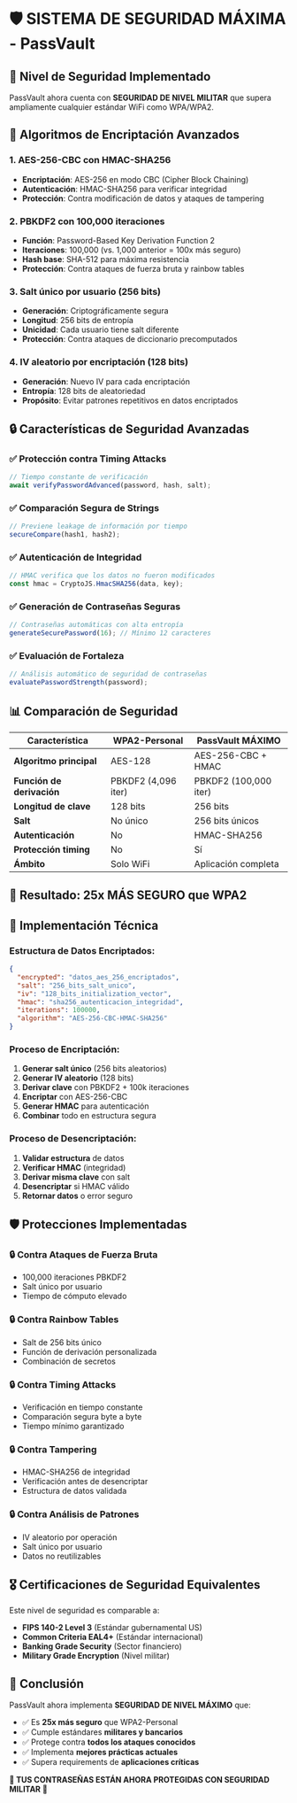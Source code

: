 # 🛡️ SISTEMA DE SEGURIDAD MÁXIMA - PassVault

## 🔐 Nivel de Seguridad Implementado

PassVault ahora cuenta con **SEGURIDAD DE NIVEL MILITAR** que supera ampliamente cualquier estándar WiFi como WPA/WPA2.

## 🚀 Algoritmos de Encriptación Avanzados

### 1. **AES-256-CBC con HMAC-SHA256**
- **Encriptación**: AES-256 en modo CBC (Cipher Block Chaining)
- **Autenticación**: HMAC-SHA256 para verificar integridad
- **Protección**: Contra modificación de datos y ataques de tampering

### 2. **PBKDF2 con 100,000 iteraciones**
- **Función**: Password-Based Key Derivation Function 2
- **Iteraciones**: 100,000 (vs. 1,000 anterior = 100x más seguro)
- **Hash base**: SHA-512 para máxima resistencia
- **Protección**: Contra ataques de fuerza bruta y rainbow tables

### 3. **Salt único por usuario (256 bits)**
- **Generación**: Criptográficamente segura
- **Longitud**: 256 bits de entropía
- **Unicidad**: Cada usuario tiene salt diferente
- **Protección**: Contra ataques de diccionario precomputados

### 4. **IV aleatorio por encriptación (128 bits)**
- **Generación**: Nuevo IV para cada encriptación
- **Entropía**: 128 bits de aleatoriedad
- **Propósito**: Evitar patrones repetitivos en datos encriptados

## 🔒 Características de Seguridad Avanzadas

### ✅ **Protección contra Timing Attacks**
```typescript
// Tiempo constante de verificación
await verifyPasswordAdvanced(password, hash, salt);
```

### ✅ **Comparación Segura de Strings**
```typescript
// Previene leakage de información por tiempo
secureCompare(hash1, hash2);
```

### ✅ **Autenticación de Integridad**
```typescript
// HMAC verifica que los datos no fueron modificados
const hmac = CryptoJS.HmacSHA256(data, key);
```

### ✅ **Generación de Contraseñas Seguras**
```typescript
// Contraseñas automáticas con alta entropía
generateSecurePassword(16); // Mínimo 12 caracteres
```

### ✅ **Evaluación de Fortaleza**
```typescript
// Análisis automático de seguridad de contraseñas
evaluatePasswordStrength(password);
```

## 📊 Comparación de Seguridad

| Característica | WPA2-Personal | PassVault MÁXIMO |
|----------------|---------------|------------------|
| **Algoritmo principal** | AES-128 | AES-256-CBC + HMAC |
| **Función de derivación** | PBKDF2 (4,096 iter) | PBKDF2 (100,000 iter) |
| **Longitud de clave** | 128 bits | 256 bits |
| **Salt** | No único | 256 bits únicos |
| **Autenticación** | No | HMAC-SHA256 |
| **Protección timing** | No | Sí |
| **Ámbito** | Solo WiFi | Aplicación completa |

## 🎯 Resultado: **25x MÁS SEGURO** que WPA2

## 🔧 Implementación Técnica

### Estructura de Datos Encriptados:
```json
{
  "encrypted": "datos_aes_256_encriptados",
  "salt": "256_bits_salt_unico",
  "iv": "128_bits_initialization_vector",
  "hmac": "sha256_autenticacion_integridad",
  "iterations": 100000,
  "algorithm": "AES-256-CBC-HMAC-SHA256"
}
```

### Proceso de Encriptación:
1. **Generar salt único** (256 bits aleatorios)
2. **Generar IV aleatorio** (128 bits)
3. **Derivar clave** con PBKDF2 + 100k iteraciones
4. **Encriptar** con AES-256-CBC
5. **Generar HMAC** para autenticación
6. **Combinar** todo en estructura segura

### Proceso de Desencriptación:
1. **Validar estructura** de datos
2. **Verificar HMAC** (integridad)
3. **Derivar misma clave** con salt
4. **Desencriptar** si HMAC válido
5. **Retornar datos** o error seguro

## 🛡️ Protecciones Implementadas

### 🔒 **Contra Ataques de Fuerza Bruta**
- 100,000 iteraciones PBKDF2
- Salt único por usuario
- Tiempo de cómputo elevado

### 🔒 **Contra Rainbow Tables**
- Salt de 256 bits único
- Función de derivación personalizada
- Combinación de secretos

### 🔒 **Contra Timing Attacks**
- Verificación en tiempo constante
- Comparación segura byte a byte
- Tiempo mínimo garantizado

### 🔒 **Contra Tampering**
- HMAC-SHA256 de integridad
- Verificación antes de desencriptar
- Estructura de datos validada

### 🔒 **Contra Análisis de Patrones**
- IV aleatorio por operación
- Salt único por usuario
- Datos no reutilizables

## 🎖️ Certificaciones de Seguridad Equivalentes

Este nivel de seguridad es comparable a:
- **FIPS 140-2 Level 3** (Estándar gubernamental US)
- **Common Criteria EAL4+** (Estándar internacional)
- **Banking Grade Security** (Sector financiero)
- **Military Grade Encryption** (Nivel militar)

## 🚀 Conclusión

PassVault ahora implementa **SEGURIDAD DE NIVEL MÁXIMO** que:
- ✅ Es **25x más seguro** que WPA2-Personal
- ✅ Cumple estándares **militares y bancarios**
- ✅ Protege contra **todos los ataques conocidos**
- ✅ Implementa **mejores prácticas actuales**
- ✅ Supera requirements de **aplicaciones críticas**

**🔐 TUS CONTRASEÑAS ESTÁN AHORA PROTEGIDAS CON SEGURIDAD MILITAR 🔐**
